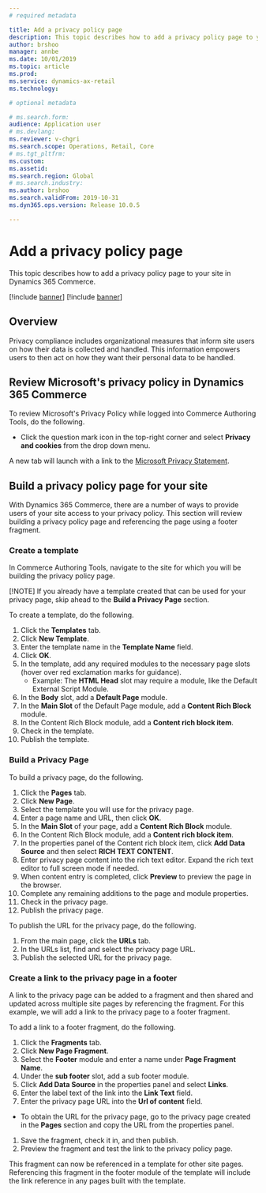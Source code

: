 ```yaml
---
# required metadata

title: Add a privacy policy page
description: This topic describes how to add a privacy policy page to your site in Dynamics 365 Commerce.
author: brshoo
manager: annbe
ms.date: 10/01/2019
ms.topic: article
ms.prod: 
ms.service: dynamics-ax-retail
ms.technology: 

# optional metadata

# ms.search.form: 
audience: Application user
# ms.devlang: 
ms.reviewer: v-chgri
ms.search.scope: Operations, Retail, Core
# ms.tgt_pltfrm: 
ms.custom: 
ms.assetid: 
ms.search.region: Global
# ms.search.industry: 
ms.author: brshoo
ms.search.validFrom: 2019-10-31
ms.dyn365.ops.version: Release 10.0.5

---
```


# Add a privacy policy page
This topic describes how to add a privacy policy page to your site in Dynamics 365 Commerce.

[!include [banner](../includes/preview-banner.md)]
[!include [banner](../includes/banner.md)]

## Overview

Privacy compliance includes organizational measures that inform site users on how their data is collected and handled. This information empowers users to then act on how they want their personal data to be handled.

## Review Microsoft's privacy policy in Dynamics 365 Commerce

To review Microsoft's Privacy Policy while logged into Commerce Authoring Tools, do the following.

- Click the question mark icon in the top-right corner and select **Privacy and cookies** from the drop down menu. 

A new tab will launch with a link to the [Microsoft Privacy Statement](https://privacy.microsoft.com/en-US/privacystatement). 

## Build a privacy policy page for your site

With Dynamics 365 Commerce, there are a number of ways to provide users of your site access to your privacy policy. This section will review building a privacy policy page and referencing the page using a footer fragment.
  
### Create a template

In Commerce Authoring Tools, navigate to the site for which you will be building the privacy policy page.

[!NOTE] If you already have a template created that can be used for your privacy page, skip ahead to the **Build a Privacy Page** section.

To create a template, do the following.

1. Click the **Templates** tab.
1. Click **New Template**.
1. Enter the template name in the **Template Name** field.
1. Click **OK**.
1. In the template, add any required modules to the necessary page slots (hover over red exclamation marks for guidance).
    - Example: The **HTML Head** slot may require a module, like the Default External Script Module.
1. In the **Body** slot, add a **Default Page** module.
1. In the **Main Slot** of the Default Page module, add a **Content Rich Block** module.
1. In the Content Rich Block module, add a **Content rich block item**.
1. Check in the template.
1. Publish the template.

### Build a Privacy Page

To build a privacy page, do the following.

1. Click the **Pages** tab.
1. Click **New Page**.
1. Select the template you will use for the privacy page.  
1. Enter a page name and URL, then click **OK**. 
1. In the **Main Slot** of your page, add a **Content Rich Block** module.
1. In the Content Rich Block module, add a **Content rich block item**.
1. In the properties panel of the Content rich block item, click **Add Data Source** and then select **RICH TEXT CONTENT**.
1. Enter privacy page content into the rich text editor. Expand the rich text editor to full screen mode if needed.
1. When content entry is completed, click **Preview** to preview the page in the browser.
1. Complete any remaining additions to the page and module properties.
1. Check in the privacy page.
1. Publish the privacy page.

To publish the URL for the privacy page, do the following.

1. From the main page, click the **URLs** tab. 
1. In the URLs list, find and select the privacy page URL.
1. Publish the selected URL for the privacy page.

### Create a link to the privacy page in a footer

A link to the privacy page can be added to a fragment and then shared and updated across multiple site pages by referencing the fragment. For this example, we will add a link to the privacy page to a footer fragment.

To add a link to a footer fragment, do the following.

1. Click the **Fragments** tab.
1. Click **New Page Fragment**.
1. Select the **Footer** module and enter a name under **Page Fragment Name**.
1. Under the **sub footer** slot, add a sub footer module.
1. Click **Add Data Source** in the properties panel and select **Links**.
1. Enter the label text of the link into the **Link Text** field.
1. Enter the privacy page URL into the **Url of content** field.
  - To obtain the URL for the privacy page, go to the privacy page created in the **Pages** section and copy the URL from the properties panel.
1. Save the fragment, check it in, and then publish.
1. Preview the fragment and test the link to the privacy policy page.

This fragment can now be referenced in a template for other site pages. Referencing this fragment in the footer module of the template will include the link reference in any pages built with the template.
